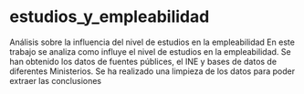 # estudios_y_empleabilidad
Análisis sobre la influencia del nivel de estudios en la empleabilidad
En este trabajo se analiza como influye el nivel de estudios en la empleabilidad. Se han obtenido los datos de fuentes públices, el INE y bases de datos de diferentes Ministerios.
Se ha realizado una limpieza de los datos para poder extraer las conclusiones
